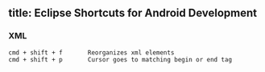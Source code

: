 title: Eclipse Shortcuts for Android Development
---

### XML
    cmd + shift + f       Reorganizes xml elements
    cmd + shift + p       Cursor goes to matching begin or end tag
